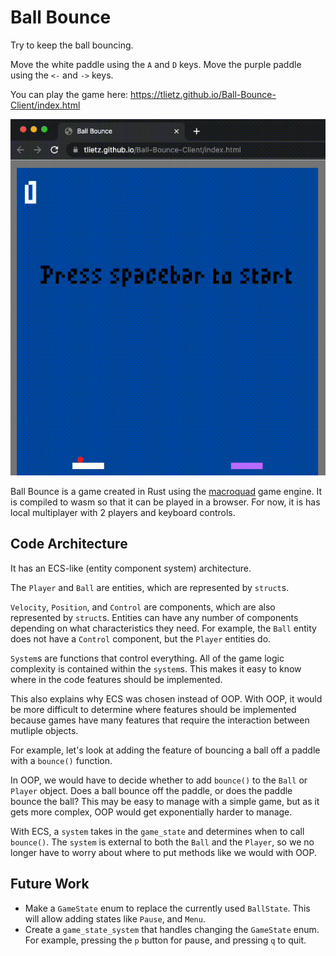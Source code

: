 # Ball Bounce 

Try to keep the ball bouncing.

Move the white paddle using the `A` and `D` keys. 
Move the purple paddle using the `<-` and `->` keys.

You can play the game here: https://tlietz.github.io/Ball-Bounce-Client/index.html

![bounce out gif](media/ball_bounce_first.gif)


Ball Bounce is a game created in Rust using the [macroquad](https://github.com/not-fl3/macroquad) game engine.
It is compiled to wasm so that it can be played in a browser. For now, it is has local multiplayer with 2 players and keyboard controls.


## Code Architecture

It has an ECS-like (entity component system) architecture.

The `Player` and `Ball` are entities, which are represented by `struct`s.

`Velocity`, `Position`, and `Control` are components, which are also represented by `struct`s. Entities can have any number of components depending on what characteristics they need. For example, the `Ball` entity does not have a `Control` component, but the `Player` entities do.

`System`s are functions that control everything.
All of the game logic complexity is contained within the `system`s. This makes it easy to know where in the code features should be implemented. 

This also explains why ECS was chosen instead of OOP. With OOP, it would be more difficult to determine where features should be implemented because games have many features that require the interaction between mutliple objects. 

For example, let's look at adding the feature of bouncing a ball off a paddle with a `bounce()` function. 

In OOP, we would have to decide whether to add `bounce()` to the `Ball` or `Player` object. Does a ball bounce off the paddle, or does the paddle bounce the ball? This may be easy to manage with a simple game, but as it gets more complex, OOP would get exponentially harder to manage.

With ECS, a `system` takes in the `game_state` and determines when to call `bounce()`. 
The `system` is external to both the `Ball` and the `Player`, so we no longer have to worry about where to put methods like we would with OOP.

## Future Work

- Make a `GameState` enum to replace the currently used `BallState`. This will allow adding states like `Pause`, and `Menu`. 
- Create a `game_state_system` that handles changing the `GameState` enum.
For example, pressing the `p` button for pause, and pressing `q` to quit. 
